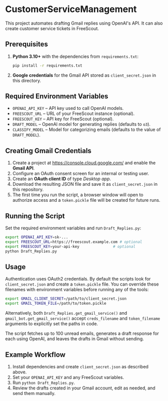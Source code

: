 # CustomerServiceManagement

This project automates drafting Gmail replies using OpenAI's API. It can also create customer service tickets in FreeScout.

## Prerequisites

1. **Python 3.10+** with the dependencies from `requirements.txt`:
   ```bash
   pip install -r requirements.txt
   ```
2. **Google credentials** for the Gmail API stored as `client_secret.json` in this directory.

## Required Environment Variables

- `OPENAI_API_KEY` – API key used to call OpenAI models.
- `FREESCOUT_URL` – URL of your FreeScout instance (optional).
- `FREESCOUT_KEY` – API key for FreeScout (optional).
- `DRAFT_MODEL` – OpenAI model for generating replies (defaults to `o3`).
- `CLASSIFY_MODEL` – Model for categorizing emails (defaults to the value of `DRAFT_MODEL`).

## Creating Gmail Credentials

1. Create a project at <https://console.cloud.google.com/> and enable the **Gmail API**.
2. Configure an OAuth consent screen for an internal or testing user.
3. Create an **OAuth client ID** of type *Desktop app*.
4. Download the resulting JSON file and save it as `client_secret.json` in this repository.
5. The first time you run the script, a browser window will open to authorize access and a `token.pickle` file will be created for future runs.

## Running the Script

Set the required environment variables and run `Draft_Replies.py`:

```bash
export OPENAI_API_KEY=sk-...
export FREESCOUT_URL=https://freescout.example.com # optional
export FREESCOUT_KEY=your-api-key               # optional
python Draft_Replies.py
```

## Usage

Authentication uses OAuth2 credentials. By default the scripts look for
`client_secret.json` and create a `token.pickle` file. You can override these
filenames with environment variables before running any of the tools:

```bash
export GMAIL_CLIENT_SECRET=/path/to/client_secret.json
export GMAIL_TOKEN_FILE=/path/to/token.pickle
```

Alternatively, both `Draft_Replies.get_gmail_service()` and
`gmail_bot.get_gmail_service()` accept `creds_filename` and `token_filename`
arguments to explicitly set the paths in code.

The script fetches up to 100 unread emails, generates a draft response for each using OpenAI, and leaves the drafts in Gmail without sending.

## Example Workflow

1. Install dependencies and create `client_secret.json` as described above.
2. Set your `OPENAI_API_KEY` and any FreeScout variables.
3. Run `python Draft_Replies.py`.
4. Review the drafts created in your Gmail account, edit as needed, and send them manually.



